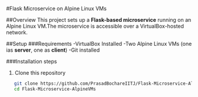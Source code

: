 #Flask Microservice on Alpine Linux VMs

##Overview
This project sets up a **Flask-based microservice** running on an Alpine Linux VM.The microservice is accessible over a VirtualBox-hosted network.

##Setup
###Requirements
-VirtualBox Installed
-Two Alpine Linux VMs (one ias **server**, one as **client**)
-Git installed

###Installation steps
1. Clone this repository
```sh
   git clone https://github.com/PrasadBochareIITJ/Flask-Microservice-AlpineVMs.git
   cd Flask-Microservice-AlpineVMs
